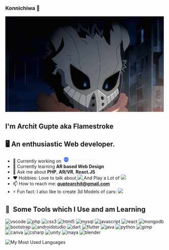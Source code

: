### Konnichiwa 👋 
![](https://github.com/Flamestroke/Flamestroke/blob/main/deku.gif)
## I'm Archit Gupte aka Flamestroke
## :desktop_computer: An enthusiastic Web developer.

- 🔭 Currently working on <a href="https://vppcoe.campusconcerns.in/" target="_blank">
  <img height="20" src="https://github.com/Flamestroke/Flamestroke/blob/main/cc.png"/></a>
- 🌱 Currently learning **AR based Web Design**
- 💬 Ask me about **PHP**, **AR/VR**, **React.JS**
- ♥️ Hobbies: Love to talk about<a href="https://www.formula1.com/en/teams.html" target="_blank">
  <img height="15" src="https://upload.wikimedia.org/wikipedia/commons/thumb/3/33/F1.svg/2560px-F1.svg.png"/>
  </a> And Play a Lot of <a href="https://www.rocketleague.com/" target="_blank">
  <img height="15" src="https://cdn.freebiesupply.com/logos/large/2x/rocket-league-logo-png-transparent.png"/>
  </a>
- 📫 How to reach me: **guptearchit@gmail.com**
- ⚡ Fun fact: I also like to create 3d Models of cars: 
  <a href="https://sketchfab.com/Flamestroke" target="_blank">
  <img height="15" src="https://static.sketchfab.com/img/press/logos/sketchfab-logo-text.png"/>
  </a>

<h2> 🚀 &nbsp;Some Tools which I Use and am Learning</h2>
<p align="left">
<img src="https://cdn.jsdelivr.net/gh/devicons/devicon/icons/vscode/vscode-original.svg" alt="vscode" width="45" height="45"/>
<img src="https://cdn.jsdelivr.net/gh/devicons/devicon/icons/php/php-original.svg" alt="php" width="45" height="45"/>
<img src="https://cdn.jsdelivr.net/gh/devicons/devicon/icons/css3/css3-original.svg" alt="css3" width="45" height="45"/>
<img src="https://cdn.jsdelivr.net/gh/devicons/devicon/icons/html5/html5-original.svg" alt="html5" width="45" height="45"/>
<img src="https://cdn.jsdelivr.net/gh/devicons/devicon/icons/mysql/mysql-original.svg" alt="mysql" width="45" height="45"/>
<img src="https://cdn.jsdelivr.net/gh/devicons/devicon/icons/javascript/javascript-original.svg" alt="javascript" width="45" height="45"/>
<img src="https://cdn.jsdelivr.net/gh/devicons/devicon/icons/react/react-original.svg" alt="react" width="45" height="45"/>
<img src="https://cdn.jsdelivr.net/gh/devicons/devicon/icons/mongodb/mongodb-original.svg" alt="mongodb" width="45" height="45"/>
<img src="https://cdn.jsdelivr.net/gh/devicons/devicon/icons/bootstrap/bootstrap-original.svg" alt="bootstrap" width="45" height="45"/>
<img src="https://cdn.jsdelivr.net/gh/devicons/devicon/icons/androidstudio/androidstudio-original.svg" alt="androidstudio" width="45" height="45"/>
<img src="https://cdn.jsdelivr.net/gh/devicons/devicon/icons/dart/dart-original.svg" alt="dart" width="45" height="45"/>
<img src="https://cdn.jsdelivr.net/gh/devicons/devicon/icons/flutter/flutter-original.svg" alt="flutter" width="45" height="45"/>
<img src="https://cdn.jsdelivr.net/gh/devicons/devicon/icons/java/java-original.svg" alt="java" width="45" height="45"/>
<img src="https://cdn.jsdelivr.net/gh/devicons/devicon/icons/python/python-original.svg" alt="python" width="45" height="45"/>
<img src="https://cdn.jsdelivr.net/gh/devicons/devicon/icons/gimp/gimp-original.svg" alt="gimp" width="45" height="45"/>
<img src="https://cdn.jsdelivr.net/gh/devicons/devicon/icons/canva/canva-original.svg" alt="canva" width="45" height="45"/>
<img src="https://cdn.jsdelivr.net/gh/devicons/devicon/icons/csharp/csharp-original.svg" alt="csharp" width="45" height="45"/>
<img src="https://companieslogo.com/img/orig/U.D-7a606e31.png?t=1634728034" alt="unity" width="45" height="45"/>
<img src="https://cdn.jsdelivr.net/gh/devicons/devicon/icons/maya/maya-original.svg" alt="maya" width="45" height="45"/>
<img src="https://cdn.jsdelivr.net/gh/devicons/devicon/icons/blender/blender-original.svg" alt="blender" width="45" height="45"/>  
</p>


![My Most Used Languages](https://github-readme-stats.vercel.app/api/top-langs/?username=Flamestroke&layout=compact&theme=radical)
